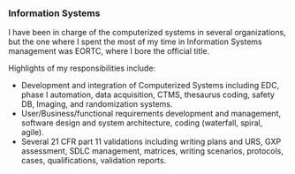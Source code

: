 ### Information Systems

I have been in charge of the computerized systems in several organizations, but the one where I spent the most of my time in Information Systems management was EORTC, where I bore the official title. 

Highlights of my responsibilities include:
 - Development and integration of Computerized Systems including EDC, phase I automation, data acquisition, CTMS, thesaurus coding, safety DB, Imaging, and randomization systems.
 - User/Business/functional requirements development and management, software design and system architecture, coding (waterfall, spiral, agile).
 - Several 21 CFR part 11 validations including writing plans and URS, GXP assessment, SDLC management, matrices, writing scenarios, protocols, cases, qualifications, validation reports. 

